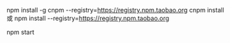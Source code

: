 npm install -g cnpm --registry=https://registry.npm.taobao.org
cnpm install
或
npm install --registry=https://registry.npm.taobao.org

npm start


